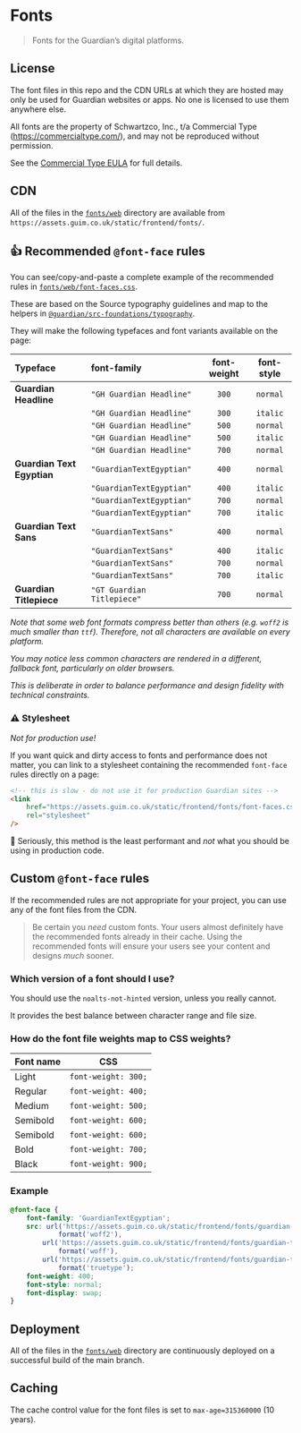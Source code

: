 # Fonts

> Fonts for the Guardian’s digital platforms.

## License

The font files in this repo and the CDN URLs at which they are hosted may only be used for Guardian websites or apps. No one is licensed to use them anywhere else.

All fonts are the property of Schwartzco, Inc., t/a Commercial Type (https://commercialtype.com/), and may not be reproduced without permission.

See the [Commercial Type EULA](legal/Commercial%20Type%20EULA%20Web-general.pdf) for full details.

## CDN

All of the files in the [`fonts/web`](fonts/web) directory are available from `https://assets.guim.co.uk/static/frontend/fonts/`.

## 👍 Recommended `@font-face` rules

You can see/copy-and-paste a complete example of the recommended rules in [`fonts/web/font-faces.css`](fonts/web/font-faces.css).

These are based on the Source typography guidelines and map to the helpers in [`@guardian/src-foundations/typography`](https://theguardian.design/2a1e5182b/p/95d5d0-code).

They will make the following typefaces and font variants available on the page:

| Typeface                   | font-family                | font-weight | font-style |
| :------------------------- | :------------------------- | :---------: | :--------: |
| **Guardian Headline**      | `"GH Guardian Headline"`   |    `300`    |  `normal`  |
|                            | `"GH Guardian Headline"`   |    `300`    |  `italic`  |
|                            | `"GH Guardian Headline"`   |    `500`    |  `normal`  |
|                            | `"GH Guardian Headline"`   |    `500`    |  `italic`  |
|                            | `"GH Guardian Headline"`   |    `700`    |  `normal`  |
| **Guardian Text Egyptian** | `"GuardianTextEgyptian"`   |    `400`    |  `normal`  |
|                            | `"GuardianTextEgyptian"`   |    `400`    |  `italic`  |
|                            | `"GuardianTextEgyptian"`   |    `700`    |  `normal`  |
|                            | `"GuardianTextEgyptian"`   |    `700`    |  `italic`  |
| **Guardian Text Sans**     | `"GuardianTextSans"`       |    `400`    |  `normal`  |
|                            | `"GuardianTextSans"`       |    `400`    |  `italic`  |
|                            | `"GuardianTextSans"`       |    `700`    |  `normal`  |
|                            | `"GuardianTextSans"`       |    `700`    |  `italic`  |
| **Guardian Titlepiece**    | `"GT Guardian Titlepiece"` |    `700`    |  `normal`  |

_Note that some web font formats compress better than others (e.g. `woff2` is much smaller than `ttf`). Therefore, not all characters are available on every platform._

_You may notice less common characters are rendered in a different, fallback font, particularly on older browsers._

_This is deliberate in order to balance performance and design fidelity with technical constraints._

### ⚠️ Stylesheet

_Not for production use!_

If you want quick and dirty access to fonts and performance does not matter, you can link to a stylesheet containing the recommended `font-face` rules directly on a page:

```html
<!-- this is slow - do not use it for production Guardian sites -->
<link
    href="https://assets.guim.co.uk/static/frontend/fonts/font-faces.css"
    rel="stylesheet"
/>
```

🚨 Seriously, this method is the least performant and _not_ what you should be using in production code.

## Custom `@font-face` rules

If the recommended rules are not appropriate for your project, you can use any of the font files from the CDN.

> Be certain you _need_ custom fonts. Your users almost definitely have the recommended fonts already in their cache. Using the recommended fonts will ensure your users see your content and designs _much_ sooner.

### Which version of a font should I use?

You should use the `noalts-not-hinted` version, unless you really cannot.

It provides the best balance between character range and file size.

### How do the font file weights map to CSS weights?

| Font name |         CSS         |
| --------- | :-----------------: |
| Light     | `font-weight: 300;` |
| Regular   | `font-weight: 400;` |
| Medium    | `font-weight: 500;` |
| Semibold  | `font-weight: 600;` |
| Semibold  | `font-weight: 600;` |
| Bold      | `font-weight: 700;` |
| Black     | `font-weight: 900;` |

### Example

```css
@font-face {
    font-family: 'GuardianTextEgyptian';
    src: url('https://assets.guim.co.uk/static/frontend/fonts/guardian-textegyptian/noalts-not-hinted/GuardianTextEgyptian-Regular.woff2')
            format('woff2'),
        url('https://assets.guim.co.uk/static/frontend/fonts/guardian-textegyptian/noalts-not-hinted/GuardianTextEgyptian-Regular.woff')
            format('woff'),
        url('https://assets.guim.co.uk/static/frontend/fonts/guardian-textegyptian/noalts-not-hinted/GuardianTextEgyptian-Regular.ttf')
            format('truetype');
    font-weight: 400;
    font-style: normal;
    font-display: swap;
}
```

## Deployment

All of the files in the [`fonts/web`](fonts/web) directory are continuously deployed on a successful build of the main branch.

## Caching

The cache control value for the font files is set to `max-age=315360000` (10 years).
